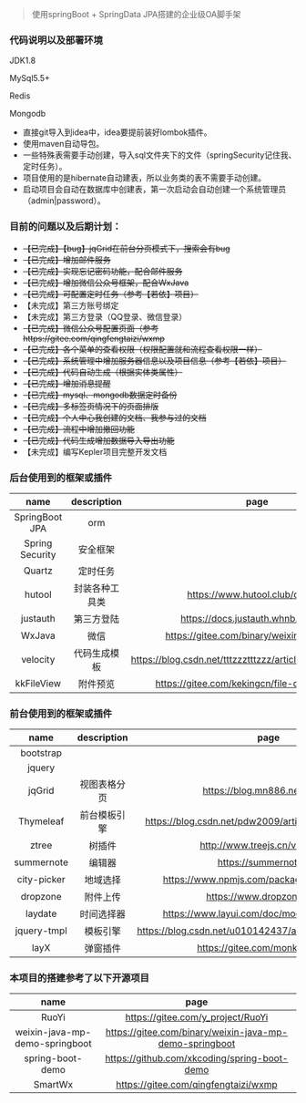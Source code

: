 > 使用springBoot + SpringData JPA搭建的企业级OA脚手架

###  代码说明以及部署环境

JDK1.8

MySql5.5+

Redis

Mongodb

- 直接git导入到idea中，idea要提前装好lombok插件。
- 使用maven自动导包。
- 一些特殊表需要手动创建，导入sql文件夹下的文件（springSecurity记住我、定时任务）。
- 项目使用的是hibernate自动建表，所以业务类的表不需要手动创建。
- 启动项目会自动在数据库中创建表，第一次启动会自动创建一个系统管理员（admin|password）。

### 目前的问题以及后期计划：

- ~~【已完成】【bug】jqGrid在前台分页模式下，搜索会有bug~~
- ~~【已完成】增加邮件服务~~
- ~~【已完成】实现忘记密码功能，配合邮件服务~~
- ~~【已完成】增加微信公众号框架，配合WxJava~~
- ~~【已完成】可配置定时任务（参考【若依】项目）~~
- 【未完成】第三方账号绑定
- 【未完成】第三方登录（QQ登录、微信登录）
- ~~【已完成】微信公众号配置页面（参考https://gitee.com/qingfengtaizi/wxmp~~
- ~~【已完成】各个菜单的查看权限（权限配置就和流程查看权限一样）~~
- ~~【已完成】系统管理中增加服务器信息以及项目信息（参考【若依】项目）~~
- ~~【已完成】代码自动生成（根据实体类属性）~~
- ~~【已完成】增加消息提醒~~
- ~~【已完成】mysql、mongodb数据定时备份~~
- ~~【已完成】多标签页情况下的页面排版~~
- ~~【已完成】个人中心我创建的文档、我参与过的文档~~
- ~~【已完成】流程中增加撤回功能~~
- ~~【已完成】代码生成增加数据导入导出功能~~
- 【未完成】编写Kepler项目完整开发文档

### 后台使用到的框架或插件
|  name |  description | page |
| :------------: | :------------: | :------------: |
| SpringBoot JPA | orm |  |
| Spring Security  |  安全框架 |  |
| Quartz | 定时任务 |  |
| hutool | 封装各种工具类 | https://www.hutool.club/docs/#/ |
| justauth | 第三方登陆 | https://docs.justauth.whnb.wang/#/ |
| WxJava | 微信 | https://gitee.com/binary/weixin-java-tools |
| velocity | 代码生成模板 | https://blog.csdn.net/tttzzztttzzz/article/details/90720877 |
| kkFileView | 附件预览 | https://gitee.com/kekingcn/file-online-preview |

### 前台使用到的框架或插件
|  name |  description | page |
| :------------: | :------------: | :------------: |
| bootstrap |  |  |
| jquery |  |  |
| jqGrid | 视图表格分页 | https://blog.mn886.net/jqGrid/ |
| Thymeleaf | 前台模板引擎 | https://blog.csdn.net/pdw2009/article/details/44700897 |
| ztree | 树插件 |  http://www.treejs.cn/v3/api.php |
| summernote | 编辑器 | https://summernote.org |
| city-picker | 地域选择 | https://www.npmjs.com/package/city-picker-pc |
| dropzone | 附件上传 | https://www.dropzonejs.com |
| laydate | 时间选择器 | https://www.layui.com/doc/modules/laydate.html |
| jquery-tmpl | 模板引擎 | https://blog.csdn.net/u010142437/article/details/84399222 |
| layX | 弹窗插件 | https://gitee.com/monksoul/LayX |

### 本项目的搭建参考了以下开源项目
|  name | page |
| :------------: | :------------: |
| RuoYi | https://gitee.com/y_project/RuoYi |
| weixin-java-mp-demo-springboot | https://gitee.com/binary/weixin-java-mp-demo-springboot |
| spring-boot-demo | https://github.com/xkcoding/spring-boot-demo |
| SmartWx | https://gitee.com/qingfengtaizi/wxmp |